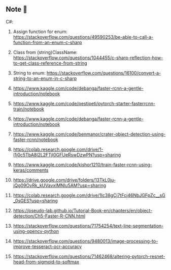 ## Note 👋
C#:
  1. Assign function for enum: https://stackoverflow.com/questions/49590253/be-able-to-call-a-function-from-an-enum-c-sharp
  2. Class from (string)ClassName: https://stackoverflow.com/questions/1044455/c-sharp-reflection-how-to-get-class-reference-from-string
  3. String to enum: https://stackoverflow.com/questions/16100/convert-a-string-to-an-enum-in-c-sharp
  4. https://www.kaggle.com/code/debanga/faster-rcnn-a-gentle-introduction/notebook
  5. https://www.kaggle.com/code/pestipeti/pytorch-starter-fasterrcnn-train/notebook
  6. https://www.kaggle.com/code/debanga/faster-rcnn-a-gentle-introduction/notebook
  7. https://www.kaggle.com/code/benmanor/crater-object-detection-using-faster-rcnn/notebook

  8. https://colab.research.google.com/drive/1-I1j0c5TbA8l2L2FTjl0GFUeRswDzwPN?usp=sharing
  9. https://www.kaggle.com/code/kishor1210/train-faster-rcnn-using-keras/comments
  10. https://drive.google.com/drive/folders/13TkL0ju-jQg09OvRk_kUVavxIMNIu5AM?usp=sharing
  11. https://colab.research.google.com/drive/1Ic38gCj7tFcj46NbJGFpZc__sG_0sGES?usp=sharing
  12. https://pseudo-lab.github.io/Tutorial-Book-en/chapters/en/object-detection/Ch5-Faster-R-CNN.html
  13. https://stackoverflow.com/questions/71754254/text-line-segmentation-using-opencv-python
  14. https://stackoverflow.com/questions/9480013/image-processing-to-improve-tesseract-ocr-accuracy
  15. https://stackoverflow.com/questions/71462468/altering-pytorch-resnet-head-from-sigmoid-to-softmax

<!--
**Hai1906/Hai1906** is a ✨ _special_ ✨ repository because its `README.md` (this file) appears on your GitHub profile.

Here are some ideas to get you started:

- 🔭 I’m currently working on ...
- 🌱 I’m currently learning ...
- 👯 I’m looking to collaborate on ...
- 🤔 I’m looking for help with ...
- 💬 Ask me about ...
- 📫 How to reach me: ...
- 😄 Pronouns: ...
- ⚡ Fun fact: ...
-->
